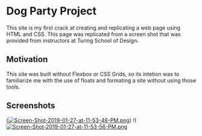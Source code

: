 # Dog Party Project
This site is my first crack at creating and replicating a web page using HTML and CSS. This page was replicated from a screen shot that was provided from instructors at Turing School of Design. 

## Motivation
This site was built without Flexbox or CSS Grids, so its intetion was to familiarize me with the use of floats and formating a site without using those tools.

## Screenshots
([![Screen-Shot-2019-01-27-at-11-53-48-PM.png](https://i.postimg.cc/rFTQk87h/Screen-Shot-2019-01-27-at-11-53-48-PM.png)](https://postimg.cc/3WLgjH8p))
!([![Screen-Shot-2019-01-27-at-11-53-56-PM.png](https://i.postimg.cc/FF3D8fCd/Screen-Shot-2019-01-27-at-11-53-56-PM.png)](https://postimg.cc/K4cPgY2x)
